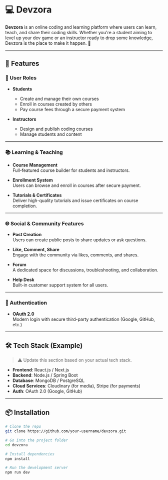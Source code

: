 # 💻 Devzora

**Devzora** is an online coding and learning platform where users can learn, teach, and share their coding skills. Whether you're a student aiming to level up your dev game or an instructor ready to drop some knowledge, Devzora is the place to make it happen. 🚀

---

## 🌟 Features

### 👥 User Roles

- **Students**
  - Create and manage their own courses
  - Enroll in courses created by others
  - Pay course fees through a secure payment system

- **Instructors**
  - Design and publish coding courses
  - Manage students and content

---

### 📚 Learning & Teaching

- **Course Management**  
  Full-featured course builder for students and instructors.

- **Enrollment System**  
  Users can browse and enroll in courses after secure payment.

- **Tutorials & Certificates**  
  Deliver high-quality tutorials and issue certificates on course completion.

---

### 🌐 Social & Community Features

- **Post Creation**  
  Users can create public posts to share updates or ask questions.

- **Like, Comment, Share**  
  Engage with the community via likes, comments, and shares.

- **Forum**  
  A dedicated space for discussions, troubleshooting, and collaboration.

- **Help Desk**  
  Built-in customer support system for all users.

---

### 🔐 Authentication

- **OAuth 2.0**  
  Modern login with secure third-party authentication (Google, GitHub, etc.)

---

## 🛠️ Tech Stack (Example)

> ⚠️ Update this section based on your actual tech stack.

- **Frontend**: React.js / Next.js  
- **Backend**: Node.js / Spring Boot  
- **Database**: MongoDB / PostgreSQL  
- **Cloud Services**: Cloudinary (for media), Stripe (for payments)  
- **Auth**: OAuth 2.0 (Google, GitHub)

---

## 📦 Installation

```bash
# Clone the repo
git clone https://github.com/your-username/devzora.git

# Go into the project folder
cd devzora

# Install dependencies
npm install

# Run the development server
npm run dev
